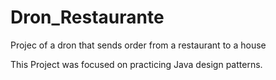 # Dron_Restaurante

Projec of a dron that sends order from a restaurant to a house

This Project was focused on practicing Java design patterns.
